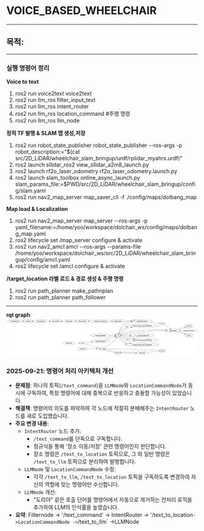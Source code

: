 # VOICE_BASED_WHEELCHAIR
---
## 목적:

---
### 실행 명령어 정리 

**Voice to text**
1. ros2 run voice2text voice2text
2. ros2 run llm_ros filter_input_text
3. ros2 run llm_ros intent_router
4. ros2 run llm_ros location_command #주행 명령
5. ros2 run llm_ros llm_node

**정적 TF 발행 & SLAM 맵 생성,저장**
1. ros2 run robot_state_publisher robot_state_publisher --ros-args -p robot_description:="$(cat src/2D_LiDAR/wheelchair_slam_bringup/urdf/rplidar_myahrs.urdf)"
2. ros2 launch sllidar_ros2 view_sllidar_a2m8_launch.py
3. ros2 launch rf2o_laser_odometry rf2o_laser_odometry.launch.py
4. ros2 launch slam_toolbox online_async_launch.py slam_params_file:=$PWD/src/2D_LiDAR/wheelchair_slam_bringup/config/slam.yaml
5. ros2 run nav2_map_server map_saver_cli -f ./config/maps/dolbang_map

**Map load & Localization**
1. ros2 run nav2_map_server map_server   --ros-args -p yaml_filename:=/home/yoo/workspace/dolchair_ws/config/maps/dolbang_map.yaml
2. ros2 lifecycle set /map_server configure & activate
3. ros2 run nav2_amcl amcl   --ros-args --params-file /home/yoo/workspace/dolchair_ws/src/2D_LiDAR/wheelchair_slam_bringup/config/amcl.yaml
4. ros2 lifecycle set /amcl configure & activate

**/target_location 라벨 로드 & 경로 생성 & 주행 명령**
1. ros2 run path_planner make_pathnplan
2. ros2 run path_planner path_follower
---
**rqt graph**
![alt text](image-1.png)


### 2025-09-21: 명령어 처리 아키텍처 개선

- **문제점**: 하나의 토픽(`/text_command`)을 `LLMNode`와 `LocationCommandNode`가 동시에 구독하여, 특정 명령어에 대해 중복으로 반응하고 충돌할 가능성이 있었습니다.
- **해결책**: 명령어의 의도를 파악하여 각 노드에 적절히 분배해주는 `IntentRouter` 노드를 새로 도입했습니다.
- **주요 변경 내용**:
  - `IntentRouter` 노드 추가:
    - `/text_command`를 단독으로 구독합니다.
    - 정규식을 통해 '장소 이동/저장' 관련 명령어인지 판단합니다.
    - 장소 명령은 `/text_to_location` 토픽으로, 그 외 일반 명령은 `/text_to_llm` 토픽으로 분리하여 발행합니다.
  - `LLMNode` 및 `LocationCommandNode` 수정:
    - 각각 `/text_to_llm`, `/text_to_location` 토픽을 구독하도록 변경하여 자신의 역할에 맞는 명령어만 수신합니다.
  - `LLMNode` 개선:
    - "도리야" 같은 호출 단어를 명령어에서 자동으로 제거하는 전처리 로직을 추가하여 LLM의 인식률을 높였습니다.
- **요약**: Filternode -> '/text_command' -> IntentRouter -> '/text_to_location` ->LocationCommandNode
                                                          -> `/text_to_llm`      ->LLMNode